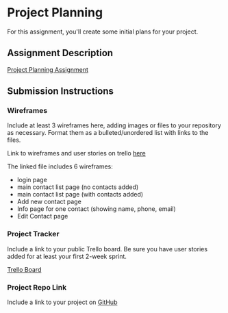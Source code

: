 # Project Planning
For this assignment, you'll create some initial plans for your project.

## Assignment Description
[Project Planning Assignment](https://education.launchcode.org/liftoff/modules/assignments/project-planning)

## Submission Instructions

### Wireframes

Include at least 3 wireframes here, adding images or files to your repository as necessary. Format them as a bulleted/unordered list with links to the files.

Link to wireframes and user stories on trello [here](https://trello.com/b/CJO0hOzW)

The linked file includes 6 wireframes:
- login page
- main contact list page (no contacts added)
- main contact list page (with contacts added)
- Add new contact page 
- Info page for one contact (showing name, phone, email)
- Edit Contact page


### Project Tracker

Include a link to your public Trello board. Be sure you have user stories added for at least your first 2-week sprint.

[Trello Board](https://trello.com/b/CJO0hOzW)

### Project Repo Link

Include a link to your project on [GitHub](https://github.com/acenck/liftoff-assignments.git)


